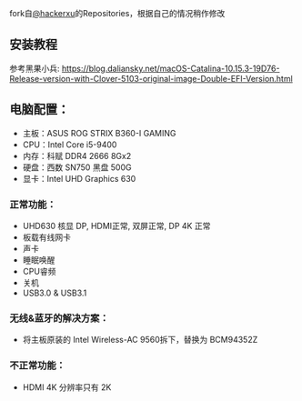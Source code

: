 fork自[@hackerxu](https://github.com/taizilongxu)的Repositories，根据自己的情况稍作修改

## 安装教程

参考黑果小兵: https://blog.daliansky.net/macOS-Catalina-10.15.3-19D76-Release-version-with-Clover-5103-original-image-Double-EFI-Version.html

## 电脑配置：
* 主板：ASUS ROG STRIX B360-I GAMING
* CPU：Intel Core i5-9400
* 内存：科赋 DDR4 2666 8Gx2
* 硬盘：西数 SN750 黑盘 500G
* 显卡：Intel UHD Graphics 630

### 正常功能：
* UHD630 核显 DP, HDMI正常, 双屏正常, DP 4K 正常
* 板载有线网卡
* 声卡
* 睡眠唤醒
* CPU睿频
* 关机
* USB3.0 & USB3.1

### 无线&蓝牙的解决方案：
* 将主板原装的 Intel Wireless-AC 9560拆下，替换为 BCM94352Z 

### 不正常功能：
* HDMI 4K 分辨率只有 2K
